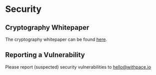 # Security

## Cryptography Whitepaper

The cryptography whitepaper can be found [here](https://withpace.io/pace-whitepaper.pdf).

## Reporting a Vulnerability

Please report (suspected) security vulnerabilities to [hello@withpace.io](mailto:hello@withpace.io)
